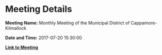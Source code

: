 # Meeting Details

**Meeting Name:** Monthly Meeting of the Municipal District of Cappamore-Kilmallock

**Date and Time:** 2017-07-20 15:30:00

**[Link to Meeting](https://www.limerick.ie/council/whats-on/monthly-meeting-municipal-district-cappamore-kilmallock-2)**

